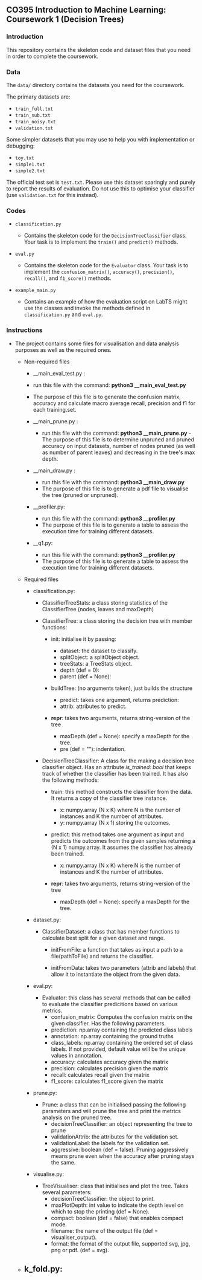## CO395 Introduction to Machine Learning: Coursework 1 (Decision Trees)

### Introduction

This repository contains the skeleton code and dataset files that you need 
in order to complete the coursework.

### Data

The ``data/`` directory contains the datasets you need for the coursework.

The primary datasets are:
- ``train_full.txt``
- ``train_sub.txt``
- ``train_noisy.txt``
- ``validation.txt``

Some simpler datasets that you may use to help you with implementation or 
debugging:
- ``toy.txt``
- ``simple1.txt``
- ``simple2.txt``

The official test set is ``test.txt``. Please use this dataset sparingly and 
purely to report the results of evaluation. Do not use this to optimise your 
classifier (use ``validation.txt`` for this instead). 


### Codes

- ``classification.py``

	* Contains the skeleton code for the ``DecisionTreeClassifier`` class. Your task 
is to implement the ``train()`` and ``predict()`` methods.


- ``eval.py``

	* Contains the skeleton code for the ``Evaluator`` class. Your task is to 
implement the ``confusion_matrix()``, ``accuracy()``, ``precision()``, 
``recall()``, and ``f1_score()`` methods.


- ``example_main.py``

	* Contains an example of how the evaluation script on LabTS might use the classes
and invoke the methods defined in ``classification.py`` and ``eval.py``.


### Instructions
- The project contains some files for visualisation and data analysis purposes as well as the required ones.
    - Non-required files 
        - __main_eval_test.py :
        - run this file with the command: <strong>python3 __main_eval_test.py</strong>
        - The purpose of this file is to generate the confusion matrix, accuracy and calculate macro average recall, precision and f1 for each training.set. 

	    - __main_prune.py :
    	    - run this file with the command: <strong>python3 __main_prune.py</strong>
    	    -The purpose of this file is to determine unpruned and pruned accuracy 	on input datasets, number of nodes pruned (as well as number of parent leaves) and decreasing in the tree's max depth.

	    - __main_draw.py :
    	    - run this file with the command: <strong>python3 __main_draw.py</strong>
    	    - The purpose of this file is to generate a pdf file to visualise the tree (pruned or unpruned).
	
	    -  __profiler.py:
      	    - run this file with the command: <strong>python3 __profiler.py</strong>
      	    - The purpose of this file is to generate a table to assess the execution time for training different datasets.
	
	    -  __q1.py:
      	    - run this file with the command: <strong>python3 __profiler.py</strong>
      	    - The purpose of this file is to generate a table to assess the execution time for training different datasets.

    - Required files 
        -  classification.py:
            - ClassifierTreeStats: a class storing statistics of the ClassifierTree (nodes, leaves and maxDepth)
            - ClassifierTree: a class storing the decision tree with member functions: 
            
			    - init: initialise it by passing: 
                    - dataset: the dataset to classify.
                    - splitObject: a splitObject object.
                    - treeStats: a TreeStats object.
                    - depth (def = 0):
                    - parent (def = None):
     		
     		    - buildTree: (no arguments taken), just builds the structure
			        - predict: takes one argument, returns prediction:
    			    - attrib: attributes to predict.
  			    
  			    - __repr__: takes two arguments, returns string-version of the tree
    			    - maxDepth (def = None): specify a maxDepth for the tree.
    			    - pre (def = ""): indentation. 
     	
		 
		    - DecisionTreeClassifier:  A class for the making a decision tree classifier object. Has an attribute <em> is_trained: bool </em> that keeps track of whether the classifier has been trained. It has also the following methods:
         	    
         	    - train: this method constructs the classifier from the data. It returns a copy of the classifier tree instance.
				    - x: numpy.array (N x K) where N is the number of instances and K the number of attributes.
				    - y: numpy.array (N x 1) storing the outcomes.   
			
			    - predict: this method takes one argument as input and predicts the outcomes from the given samples returning a (N x 1) numpy.array. It assumes the classifier has already been trained.
             	    - x: numpy.array (N x K) where N is the number of instances and K the number of attributes.
  			
			    - __repr__: takes two arguments, returns string-version of the tree
    			    - maxDepth (def = None): specify a maxDepth for the tree.
    
	    -  dataset.py: 
            - ClassifierDataset: a class that has member functions to calculate best split for a given dataset and range.  
                
                - initFromFile: a function that takes as input a path to a file(pathToFile) and returns the classifier.
                
                - initFromData: takes two parameters (attrib and labels) that allow it to instantiate the object from the given data.  
    
	    -  eval.py:
      	    - Evaluator: this class has several methods that can be called to evaluate the classifier predicitions based on various metrics.
        	    - confusion_matrix: Computes the confusion matrix on the given classifier. Has the following parameters.
            	- prediction: np.array containing the predicted class labels
            	- annotation: np.array containing the ground truths
            	- class_labels: np.array containing the ordered set of class labels. If not provided, default value will be the unique values in annotation. 
        	    - accuracy: calculates accuracy given the matrix
        	    - precision: calculates precision given the matrix
            	- recall: calculates recall given the matrix
        		- f1_score: calculates f1_score given the matrix
    
	    -  prune.py:
            -  Prune: a class that can be initialised passing the following parameters and will prune the tree and print the metrics analysis on the pruned tree.
                - decisionTreeClassifier: an object representing the tree to prune
                - validationAttrib: the attributes for the validation set.  
                - validationLabel: the labels for the validation set.
                - aggressive: boolean (def = false). Pruning aggressively means prune even when the accuracy after pruning stays the same.
    
        -  visualise.py:
            -  TreeVisualiser: class that initialises and plot the tree. Takes several parameters:
                - decisionTreeClassifier: the object to print.
                - maxPlotDepth: int value to indicate the depth level on which to stop the printing (def = None).
                - compact: boolean (def = false) that enables compact mode.
                - filename: the name of the output file (def = visualiser_output).
                - format: the format of the output file, supported svg, jpg, png or pdf. (def = svg).   
    
	-  k_fold.py:
       -   
  


